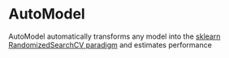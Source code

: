 # AutoModel
AutoModel automatically transforms any model into the [sklearn RandomizedSearchCV paradigm](https://scikit-learn.org/stable/modules/generated/sklearn.model_selection.RandomizedSearchCV.html) and estimates performance
